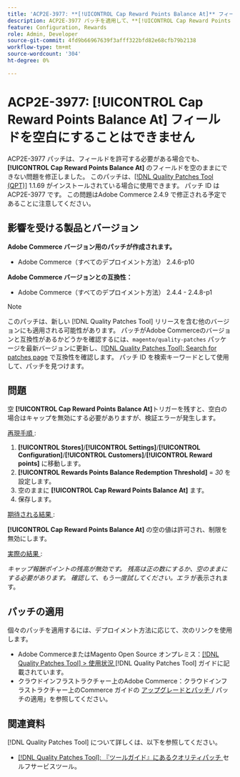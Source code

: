 ```yaml
---
title: 'ACP2E-3977: **[!UICONTROL Cap Reward Points Balance At]** フィールドを空白にすることはできません'
description: ACP2E-3977 パッチを適用して、**[!UICONTROL Cap Reward Points Balance At]** フィールドが設定されている場合に**[!UICONTROL Rewards Points Balance Redemption Threshold]** フィールドを空のままにできず、検証エラーが発生するAdobe Commerceの問題を修正してください。
feature: Configuration, Rewards
role: Admin, Developer
source-git-commit: 4fd9b66967639f3afff322bfd82e68cfb79b2138
workflow-type: tm+mt
source-wordcount: '304'
ht-degree: 0%

---
```



# ACP2E-3977: **[!UICONTROL Cap Reward Points Balance At]** フィールドを空白にすることはできません

ACP2E-3977 パッチは、フィールドを許可する必要がある場合でも、**[!UICONTROL Cap Reward Points Balance At]** のフィールドを空のままにできない問題を修正しました。 このパッチは、[[!DNL Quality Patches Tool (QPT)]](/help/tools/quality-patches-tool/quality-patches-tool-to-self-serve-quality-patches.md) 1.1.69 がインストールされている場合に使用できます。 パッチ ID は ACP2E-3977 です。 この問題はAdobe Commerce 2.4.9 で修正される予定であることに注意してください。

## 影響を受ける製品とバージョン

**Adobe Commerce バージョン用のパッチが作成されます。**

* Adobe Commerce（すべてのデプロイメント方法） 2.4.6-p10

**Adobe Commerce バージョンとの互換性：**

* Adobe Commerce（すべてのデプロイメント方法） 2.4.4 - 2.4.8-p1

>[!NOTE]
>
>このパッチは、新しい [!DNL Quality Patches Tool] リリースを含む他のバージョンにも適用される可能性があります。 パッチがAdobe Commerceのバージョンと互換性があるかどうかを確認するには、`magento/quality-patches` パッケージを最新バージョンに更新し、[[!DNL Quality Patches Tool]: Search for patches page](https://experienceleague.adobe.com/tools/commerce-quality-patches/index.html) で互換性を確認します。 パッチ ID を検索キーワードとして使用して、パッチを見つけます。

## 問題

空 **[!UICONTROL Cap Reward Points Balance At]**&#x200B;トリガーを残すと、空白の場合はキャップを無効にする必要がありますが、検証エラーが発生します。

<u> 再現手順 </u>:

1. **[!UICONTROL Stores]**/**[!UICONTROL Settings]**/**[!UICONTROL Configuration]**/**[!UICONTROL Customers]**/**[!UICONTROL Reward points]** に移動します。
1. **[!UICONTROL Rewards Points Balance Redemption Threshold]** = *30* を設定します。
1. 空のままに **[!UICONTROL Cap Reward Points Balance At]** ます。
1. 保存します。

<u> 期待される結果 </u>:

**[!UICONTROL Cap Reward Points Balance At]** の空の値は許可され、制限を無効にします。

<u> 実際の結果 </u>:

*キャップ報酬ポイントの残高が無効です。 残高は正の数にするか、空のままにする必要があります。 確認して、もう一度試してください。エラ* が表示されます。

## パッチの適用

個々のパッチを適用するには、デプロイメント方法に応じて、次のリンクを使用します。

* Adobe CommerceまたはMagento Open Source オンプレミス：[[!DNL Quality Patches Tool] > 使用状況 ](/help/tools/quality-patches-tool/usage.md) [!DNL Quality Patches Tool] ガイドに記載されています。
* クラウドインフラストラクチャー上のAdobe Commerce：クラウドインフラストラクチャー上のCommerce ガイドの [ アップグレードとパッチ ](https://experienceleague.adobe.com/docs/commerce-cloud-service/user-guide/develop/upgrade/apply-patches.html)/ パッチの適用」を参照してください。

## 関連資料

[!DNL Quality Patches Tool] について詳しくは、以下を参照してください。

* [[!DNL Quality Patches Tool]: 『ツールガイド』にあるクオリティパッチ ](/help/tools/quality-patches-tool/quality-patches-tool-to-self-serve-quality-patches.md) セルフサービスツール。
